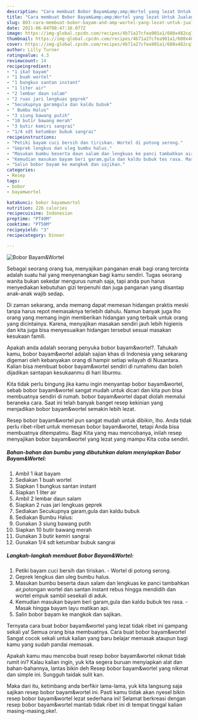 ```yaml
---
description: "Cara membuat Bobor Bayam&amp;amp;Wortel yang lezat Untuk Jualan"
title: "Cara membuat Bobor Bayam&amp;amp;Wortel yang lezat Untuk Jualan"
slug: 803-cara-membuat-bobor-bayam-and-amp-wortel-yang-lezat-untuk-jualan
date: 2021-06-04T08:47:16.077Z
image: https://img-global.cpcdn.com/recipes/4b71a27cfea901a1/680x482cq70/bobor-bayamwortel-foto-resep-utama.jpg
thumbnail: https://img-global.cpcdn.com/recipes/4b71a27cfea901a1/680x482cq70/bobor-bayamwortel-foto-resep-utama.jpg
cover: https://img-global.cpcdn.com/recipes/4b71a27cfea901a1/680x482cq70/bobor-bayamwortel-foto-resep-utama.jpg
author: Lilly Turner
ratingvalue: 4.3
reviewcount: 14
recipeingredient:
- "1 ikat bayam"
- "1 buah wortel"
- "1 bungkus santan instant"
- "1 liter air"
- "2 lembar daun salam"
- "2 ruas jari lengkuas geprek"
- "Secukupnya garamgula dan kaldu bubuk"
- " Bumbu Halus"
- "3 siung bawang putih"
- "10 butir bawang merah"
- "3 butir kemiri sangrai"
- "1/4 sdt ketumbar bubuk sangrai"
recipeinstructions:
- "Petiki bayam cuci bersih dan tiriskan. Wortel di potong serong."
- "Geprek lengkus dan uleg bumbu halus."
- "Masukan bumbu beserta daun salam dan lengkuas ke panci tambahkan air,potongan wortel dan santan instant rebus hingga mendidih dan wortel empuk sambil sesekali di aduk."
- "Kemudian masukan bayam beri garam,gula dan kaldu bubuk tes rasa. Masak hingga bayam layu matikan api."
- "Salin bobor bayam ke mangkok dan sajikan."
categories:
- Resep
tags:
- bobor
- bayamwortel

katakunci: bobor bayamwortel 
nutrition: 226 calories
recipecuisine: Indonesian
preptime: "PT40M"
cooktime: "PT50M"
recipeyield: "3"
recipecategory: Dinner

---
```



![Bobor Bayam&amp;Wortel](https://img-global.cpcdn.com/recipes/4b71a27cfea901a1/680x482cq70/bobor-bayamwortel-foto-resep-utama.jpg)

Sebagai seorang orang tua, menyajikan panganan enak bagi orang tercinta adalah suatu hal yang menyenangkan bagi kamu sendiri. Tugas seorang  wanita bukan sekedar mengurus rumah saja, tapi anda pun harus menyediakan kebutuhan gizi terpenuhi dan juga panganan yang disantap anak-anak wajib sedap.

Di zaman  sekarang, anda memang dapat memesan hidangan praktis meski tanpa harus repot memasaknya terlebih dahulu. Namun banyak juga lho orang yang memang ingin memberikan hidangan yang terbaik untuk orang yang dicintainya. Karena, menyajikan masakan sendiri jauh lebih higienis dan kita juga bisa menyesuaikan hidangan tersebut sesuai masakan kesukaan famili. 



Apakah anda adalah seorang penyuka bobor bayam&amp;wortel?. Tahukah kamu, bobor bayam&amp;wortel adalah sajian khas di Indonesia yang sekarang digemari oleh kebanyakan orang di hampir setiap wilayah di Nusantara. Kalian bisa membuat bobor bayam&amp;wortel sendiri di rumahmu dan boleh dijadikan santapan kesukaanmu di hari liburmu.

Kita tidak perlu bingung jika kamu ingin menyantap bobor bayam&amp;wortel, sebab bobor bayam&amp;wortel sangat mudah untuk dicari dan kita pun bisa membuatnya sendiri di rumah. bobor bayam&amp;wortel dapat diolah memalui beraneka cara. Saat ini telah banyak banget resep kekinian yang menjadikan bobor bayam&amp;wortel semakin lebih lezat.

Resep bobor bayam&amp;wortel pun sangat mudah untuk dibikin, lho. Anda tidak perlu ribet-ribet untuk memesan bobor bayam&amp;wortel, tetapi Anda bisa membuatnya ditempatmu. Bagi Kita yang mau mencobanya, inilah resep menyajikan bobor bayam&amp;wortel yang lezat yang mampu Kita coba sendiri.

<!--inarticleads1-->

##### Bahan-bahan dan bumbu yang dibutuhkan dalam menyiapkan Bobor Bayam&amp;Wortel:

1. Ambil 1 ikat bayam
1. Sediakan 1 buah wortel
1. Siapkan 1 bungkus santan instant
1. Siapkan 1 liter air
1. Ambil 2 lembar daun salam
1. Siapkan 2 ruas jari lengkuas geprek
1. Sediakan Secukupnya garam,gula dan kaldu bubuk
1. Sediakan  Bumbu Halus:
1. Gunakan 3 siung bawang putih
1. Siapkan 10 butir bawang merah
1. Gunakan 3 butir kemiri sangrai
1. Gunakan 1/4 sdt ketumbar bubuk sangrai




<!--inarticleads2-->

##### Langkah-langkah membuat Bobor Bayam&amp;Wortel:

1. Petiki bayam cuci bersih dan tiriskan. - Wortel di potong serong.
1. Geprek lengkus dan uleg bumbu halus.
1. Masukan bumbu beserta daun salam dan lengkuas ke panci tambahkan air,potongan wortel dan santan instant rebus hingga mendidih dan wortel empuk sambil sesekali di aduk.
1. Kemudian masukan bayam beri garam,gula dan kaldu bubuk tes rasa. - Masak hingga bayam layu matikan api.
1. Salin bobor bayam ke mangkok dan sajikan.




Ternyata cara buat bobor bayam&amp;wortel yang lezat tidak ribet ini gampang sekali ya! Semua orang bisa membuatnya. Cara buat bobor bayam&amp;wortel Sangat cocok sekali untuk kalian yang baru belajar memasak ataupun bagi kamu yang sudah pandai memasak.

Apakah kamu mau mencoba buat resep bobor bayam&amp;wortel nikmat tidak rumit ini? Kalau kalian ingin, yuk kita segera buruan menyiapkan alat dan bahan-bahannya, lantas bikin deh Resep bobor bayam&amp;wortel yang nikmat dan simple ini. Sungguh taidak sulit kan. 

Maka dari itu, ketimbang anda berfikir lama-lama, yuk kita langsung saja sajikan resep bobor bayam&amp;wortel ini. Pasti kamu tiidak akan nyesel bikin resep bobor bayam&amp;wortel lezat sederhana ini! Selamat berkreasi dengan resep bobor bayam&amp;wortel mantab tidak ribet ini di tempat tinggal kalian masing-masing,oke!.

